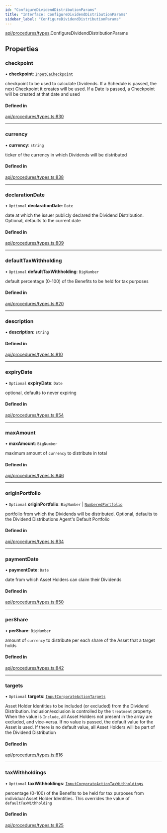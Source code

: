 ```yaml
---
id: "ConfigureDividendDistributionParams"
title: "Interface: ConfigureDividendDistributionParams"
sidebar_label: "ConfigureDividendDistributionParams"
---
```


[api/procedures/types](../../../../../modules/API/Procedures/Types/Types.md).ConfigureDividendDistributionParams

## Properties

### checkpoint

• **checkpoint**: [`InputCaCheckpoint`](../../../../../modules/API/Entities/Asset/Fungible/Checkpoints/Types/Types.md#inputcacheckpoint)

checkpoint to be used to calculate Dividends. If a Schedule is passed, the next Checkpoint it creates will be used.
  If a Date is passed, a Checkpoint will be created at that date and used

#### Defined in

[api/procedures/types.ts:830](https://github.com/PolymeshAssociation/polymesh-sdk/blob/adcc38781/src/api/procedures/types.ts#L830)

___

### currency

• **currency**: `string`

ticker of the currency in which Dividends will be distributed

#### Defined in

[api/procedures/types.ts:838](https://github.com/PolymeshAssociation/polymesh-sdk/blob/adcc38781/src/api/procedures/types.ts#L838)

___

### declarationDate

• `Optional` **declarationDate**: `Date`

date at which the issuer publicly declared the Dividend Distribution. Optional, defaults to the current date

#### Defined in

[api/procedures/types.ts:809](https://github.com/PolymeshAssociation/polymesh-sdk/blob/adcc38781/src/api/procedures/types.ts#L809)

___

### defaultTaxWithholding

• `Optional` **defaultTaxWithholding**: `BigNumber`

default percentage (0-100) of the Benefits to be held for tax purposes

#### Defined in

[api/procedures/types.ts:820](https://github.com/PolymeshAssociation/polymesh-sdk/blob/adcc38781/src/api/procedures/types.ts#L820)

___

### description

• **description**: `string`

#### Defined in

[api/procedures/types.ts:810](https://github.com/PolymeshAssociation/polymesh-sdk/blob/adcc38781/src/api/procedures/types.ts#L810)

___

### expiryDate

• `Optional` **expiryDate**: `Date`

optional, defaults to never expiring

#### Defined in

[api/procedures/types.ts:854](https://github.com/PolymeshAssociation/polymesh-sdk/blob/adcc38781/src/api/procedures/types.ts#L854)

___

### maxAmount

• **maxAmount**: `BigNumber`

maximum amount of `currency` to distribute in total

#### Defined in

[api/procedures/types.ts:846](https://github.com/PolymeshAssociation/polymesh-sdk/blob/adcc38781/src/api/procedures/types.ts#L846)

___

### originPortfolio

• `Optional` **originPortfolio**: `BigNumber` \| [`NumberedPortfolio`](../../../../../classes/API/Entities/NumberedPortfolio/NumberedPortfolio.md)

portfolio from which the Dividends will be distributed. Optional, defaults to the Dividend Distributions Agent's Default Portfolio

#### Defined in

[api/procedures/types.ts:834](https://github.com/PolymeshAssociation/polymesh-sdk/blob/adcc38781/src/api/procedures/types.ts#L834)

___

### paymentDate

• **paymentDate**: `Date`

date from which Asset Holders can claim their Dividends

#### Defined in

[api/procedures/types.ts:850](https://github.com/PolymeshAssociation/polymesh-sdk/blob/adcc38781/src/api/procedures/types.ts#L850)

___

### perShare

• **perShare**: `BigNumber`

amount of `currency` to distribute per each share of the Asset that a target holds

#### Defined in

[api/procedures/types.ts:842](https://github.com/PolymeshAssociation/polymesh-sdk/blob/adcc38781/src/api/procedures/types.ts#L842)

___

### targets

• `Optional` **targets**: [`InputCorporateActionTargets`](../../../../../modules/Types/Types.md#inputcorporateactiontargets)

Asset Holder Identities to be included (or excluded) from the Dividend Distribution. Inclusion/exclusion is controlled by the `treatment`
  property. When the value is `Include`, all Asset Holders not present in the array are excluded, and vice-versa. If no value is passed,
  the default value for the Asset is used. If there is no default value, all Asset Holders will be part of the Dividend Distribution

#### Defined in

[api/procedures/types.ts:816](https://github.com/PolymeshAssociation/polymesh-sdk/blob/adcc38781/src/api/procedures/types.ts#L816)

___

### taxWithholdings

• `Optional` **taxWithholdings**: [`InputCorporateActionTaxWithholdings`](../../../../../modules/Types/Types.md#inputcorporateactiontaxwithholdings)

percentage (0-100) of the Benefits to be held for tax purposes from individual Asset Holder Identities.
  This overrides the value of `defaultTaxWithholding`

#### Defined in

[api/procedures/types.ts:825](https://github.com/PolymeshAssociation/polymesh-sdk/blob/adcc38781/src/api/procedures/types.ts#L825)
